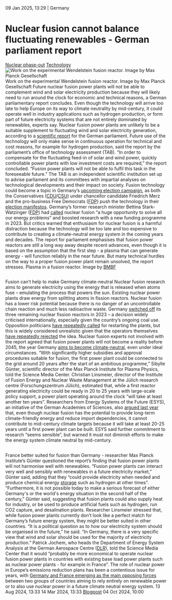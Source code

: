 09 Jan 2025, 13:29
| 
Germany
# Nuclear fusion cannot balance fluctuating renewables - German parliament report
[Nuclear phase-out](https://www.cleanenergywire.org/topics/Nuclear+phase-out) [Technology](https://www.cleanenergywire.org/topics/Technology)
![Work on the experimental Wendelstein fusion reactor. Image by Max Planck Gesellschaft](https://www.cleanenergywire.org/sites/default/files/styles/gallery_image/public/nuclear_fusion_reactor_wendelstein_maxplanckgesellschaft.jpg?itok=1DL8sEut)
Work on the experimental Wendelstein fusion reactor. Image by Max Planck Gesellschaft
Future nuclear fusion power plants will not be able to complement wind and solar electricity production because they will likely need to run around the clock for economic and technical reasons, a German parliamentary report concludes. Even though the technology will arrive too late to help Europe on its way to climate neutrality by mid-century, it could operate well in industry applications such as hydrogen production, or form part of future electricity systems that are not entirely dominated by renewables, experts say.
Nuclear fusion power plants are unlikely to be a suitable supplement to fluctuating wind and solar electricity generation, according to a [scientific report](https://publikationen.bibliothek.kit.edu/1000177720) for the German parliament. Future use of the technology will only make sense in continuous operation for technical and cost reasons, for example for hydrogen production, said the report by the parliament’s office of technology assessment (TAB).
“In order to compensate for the fluctuating feed-in of solar and wind power, quickly controllable power plants with low investment costs are required,” the report concluded. “Fusion power plants will not be able to fulfil this task in the foreseeable future.”
The TAB is an independent scientific institution set up to advise parliament and its committees with impartial analyses on technological developments and their impact on society. Fusion technology could become a topic in Germany’s [upcoming election campaign](https://www.cleanenergywire.org/dossiers/germanys-snap-elections-reaching-2030-climate-and-energy-targets-will-depend-next-government), as both the Conservatives ([CDU](https://www.cleanenergywire.org/experts/cdu-christian-democratic-union)/[CSU](https://www.cleanenergywire.org/experts/csu-christian-social-union)) under chancellor candidate Friedrich Merz and the pro-business Free Democrats ([FDP](https://www.cleanenergywire.org/experts/fdp-free-democratic-party)) push the technology in their [election manifestos](https://www.cleanenergywire.org/news/german-parties-energy-and-climate-policy-positions-2025-general-election).
Germany’s former research minister Bettina Stark-Watzinger ([FDP](https://www.cleanenergywire.org/experts/fdp-free-democratic-party)) had [called](https://www.cleanenergywire.org/news/german-research-ministry-plans-boost-nuclear-fusion-development) nuclear fusion “a huge opportunity to solve all our energy problems” and boosted research with a new funding programme in 2023. But critics warned that enthusiasm for nuclear fusion is a harmful distraction because the technology will be too late and too expensive to contribute to creating a climate-neutral energy system in the coming years and decades.
The report for parliament emphasises that fusion power reactors are still a long way away despite recent advances, even though it is based on the assumption that the first step - a plasma that can generate energy - will function reliably in the near future. But many technical hurdles on the way to a proper fusion power plant remain unsolved, the report stresses.
Plasma in a fusion reactor. Image by [BMBF](https://www.cleanenergywire.org/experts/federal-ministry-education-and-research-until-2025)
## 
Fusion can’t help to make Germany climate-neutral
Nuclear fusion research aims to generate electricity using the energy that is released when atoms fuse – emulating the process that powers the sun. Existing nuclear power plants draw energy from splitting atoms in fission reactors. Nuclear fusion has a lower risk potential because there is no danger of an uncontrollable chain reaction and much less radioactive waste.
Germany [switched off](https://www.cleanenergywire.org/news/eu-delays-crucial-2035-car-emissions-vote-after-german-insistence-combustion-engines) its three remaining nuclear fission reactors in 2023 – a decision widely criticised internationally, especially given the country’s ongoing coal use. Opposition politicians [have repeatedly called](https://www.cleanenergywire.org/news/german-opposition-mps-propose-checking-feasibility-restarting-nuclear-plants) for restarting the plants, but this is widely considered unrealistic given that the operators themselves [have repeatedly rejected](https://www.cleanenergywire.org/news/nuclear-plant-operator-rejects-ideas-restart-germanys-reactors-economical-grounds) the idea.
Nuclear fusion experts not involved with the report agreed that fusion power plants will not become a reality before 2045, the year Germany [aims to become climate-neutral](https://www.cleanenergywire.org/factsheets/germanys-greenhouse-gas-emissions-and-climate-targets), even under ideal circumstances.
“With significantly higher subsidies and approval procedures suitable for fusion, the first power plant could be connected to the grid around 20 years after the start of an ambitious programme,” Sibylle Günter, scientific director of the Max Planck Institute for Plasma Physics, told the Science Media Center.
Christian Linsmeier, director of the Institute of Fusion Energy and Nuclear Waste Management at the Jülich research centre (Forschungszentrum Jülich), estimated that, while a first reactor generating electricity could be ready in 20 to 25 years with large-scale policy support, a power plant operating around the clock “will take at least another ten years”.
Researchers from Energy Systems of the Future (ESYS), an initiative of the German Academies of Sciences, also [argued last year](https://www.cleanenergywire.org/news/nuclear-fusion-worth-further-commitment-cannot-contribute-mid-century-climate-targets-researchers) that, even though nuclear fusion has the potential to provide long-term climate-friendly energy and reduce import dependencies, it cannot contribute to mid-century climate targets because it will take at least 20-25 years until a first power plant can be built. ESYS said further commitment to research “seems sensible”, but warned it must not diminish efforts to make the energy system climate neutral by mid-century. 
## 
France better suited for fusion than Germany - researcher
Max Planck Institute’s Günter questioned the report’s finding that fusion power plants will not harmonise well with renewables. “Fusion power plants can interact very well and sensibly with renewables in a future electricity market,” Günter said, adding that they “could provide electricity when needed and produce chemical energy [storage](https://www.cleanenergywire.org/glossary/letter_s#storage) such as hydrogen at other times”.
“Furthermore, it is not possible today to make a serious forecast of either Germany's or the world's energy situation in the second half of the century,” Günter said, suggesting that fusion plants could also supply heat for industry, or be used to produce artificial fuels such as hydrogen, run CO2 capture, and desalination plants.
Researcher Linsmeier stressed that, while fusion power plants currently don’t look like a perfect match for Germany’s future energy system, they might be better suited in other countries. “It is a political question as to how our electricity system should be organised in the future,” he said. “In Germany, there is a very specific view that wind and solar should be used for the majority of electricity production.”
Patrick Jochem, who heads the Department of Energy System Analysis at the German Aerospace Centre ([DLR](https://www.cleanenergywire.org/experts/dlr-german-aerospace-center)), told the Science Media Center that it would “probably be more economical to operate nuclear fusion power plants in countries with existing base load power plants such as nuclear power plants - for example in France”.
The role of nuclear power in Europe’s emissions reduction plans has been a contentious issue for years, with [Germany and France emerging as the main opposing forces](https://www.cleanenergywire.org/news/lingering-nuclear-dissent-between-paris-and-berlin-obstacle-eu-renewables-push) between two groups of countries aiming to rely entirely on renewable power or to also use nuclear power in a future climate neutral energy system.
13 Aug 2024, 13:33
14 Mar 2024, 13:33
[Blogpost](https://www.cleanenergywire.org/blog/journalists-must-cover-zany-climate-solutions-extra-care)
04 Oct 2024, 10:00
